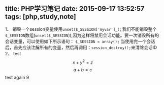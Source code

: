 title: PHP学习笔记
date: 2015-09-17 13:52:57
tags: [php,study,note]
---
1、
销毁一个session变量使用`unset($_SESSION['myvar']_)`;
我们不能销毁整个`$_SESSION`数组(`unset($_SESSION`)),因为这样将禁用会话功能。要一次销毁所有的会话变量，可以使用如下所示语句：
```$_SESSION = array();```
当使用完一个会话后，首先应该注解所有的变量，然后再调用：`session_destroy();`来清除会话ID
2、
test
$$x+y^2=z$$
$$a+b=c$$
test again 9
